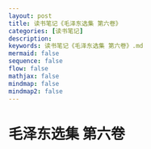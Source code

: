 ```yaml
---
layout: post
title: 读书笔记《毛泽东选集 第六卷》
categories: [读书笔记]
description: 
keywords: 读书笔记《毛泽东选集 第六卷》.md
mermaid: false
sequence: false
flow: false
mathjax: false
mindmap: false
mindmap2: false
---
```

# 毛泽东选集 第六卷 